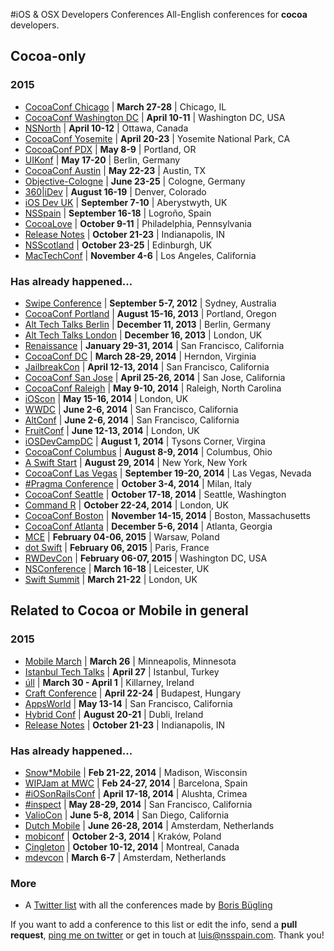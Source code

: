 #iOS & OSX Developers Conferences
All-English conferences for **cocoa** developers.

## Cocoa-only
### 2015
* [CocoaConf Chicago](http://cocoaconf.com/chicago-2015/home) | **March 27-28** | Chicago, IL
* [CocoaConf Washington DC](http://cocoaconf.com/dc-2015/home) | **April 10-11** | Washington DC, USA
* [NSNorth](http://nsnorth.ca/) | **April 10-12** | Ottawa, Canada
* [CocoaConf Yosemite](http://cocoaconf.com/yosemite) | **April 20-23** | Yosemite National Park, CA
* [CocoaConf PDX](http://cocoaconf.com/portland-2015/home) | **May 8-9** | Portland, OR
* [UIKonf](http://www.uikonf.com) | **May 17-20** | Berlin, Germany
* [CocoaConf Austin](http://cocoaconf.com/austin-2015/home) | **May 22-23** | Austin, TX
* [Objective-Cologne](http://objcgn.com/) | **June 23-25** | Cologne, Germany
* [360|iDev](http://360idev.com/) | **August 16-19** | Denver, Colorado
* [iOS Dev UK](http://www.iosdevuk.com/) | **September 7-10** | Aberystwyth, UK
* [NSSpain](http://nsspain.com/) | **September 16-18** | Logroño, Spain
* [CocoaLove](http://cocoalove.org) | **October 9-11** | Philadelphia, Pennsylvania
* [Release Notes](http://releasenotes.tv/conference/) | **October 21-23** | Indianapolis, IN
* [NSScotland](http://nsscotland.com/) | **October 23-25** | Edinburgh, UK
* [MacTechConf](http://mactech.com/conference) | **November 4-6** | Los Angeles, California

### Has already happened...
* [Swipe Conference](http://swipeconference.com.au/) | **September 5-7, 2012** | Sydney, Australia
* [CocoaConf Portland](http://cocoaconf.com/portland-2013/home) | **August 15-16, 2013** | Portland, Oregon
* [Alt Tech Talks Berlin](http://www.alt-tech-talks.com) | **December 11, 2013** | Berlin, Germany
* [Alt Tech Talks London](http://www.alttechtalks.com) | **December 16, 2013** | London, UK
* [Renaissance](http://renaissance.io/2014) | **January 29-31, 2014** | San Francisco, California
* [CocoaConf DC](http://cocoaconf.com/dc-2014/home) | **March 28-29, 2014** | Herndon, Virginia
* [JailbreakCon](http://www.jailbreakcon.com/) | **April 12-13, 2014** | San Francisco, California
* [CocoaConf San Jose](http://cocoaconf.com/sanjose-2014/home) | **April 25-26, 2014** | San Jose, California
* [CocoaConf Raleigh](http://cocoaconf.com/raleigh-2014/home) | **May 9-10, 2014** | Raleigh, North Carolina
* [iOScon](https://skillsmatter.com/conferences/1984-ios-exchange-2014) | **May 15-16, 2014** | London, UK
* [WWDC](https://developer.apple.com/wwdc/) | **June 2-6, 2014** | San Francisco, California
* [AltConf](http://www.altconf.com/) | **June 2-6, 2014** | San Francisco, California
* [FruitConf](http://fruitconf.co/) | **June 12-13, 2014** | London, UK
* [iOSDevCampDC](http://iosdevcampdc.com/) | **August 1, 2014** | Tysons Corner, Virgina
* [CocoaConf Columbus](http://cocoaconf.com/columbus-2014/home) | **August 8-9, 2014** | Columbus, Ohio
* [A Swift Start](http://aswiftstart.com/) | **August 29, 2014** | New York, New York
* [CocoaConf Las Vegas](http://cocoaconf.com/lasvegas-2014/home) | **September 19-20, 2014** | Las Vegas, Nevada
* [#Pragma Conference](http://pragmamark.org/eventi/pragma-conference-2014/) | **October 3-4, 2014** | Milan, Italy
* [CocoaConf Seattle](http://cocoaconf.com/seattle-2014/home) | **October 17-18, 2014** | Seattle, Washington
* [Command R](http://cmdrconf.com) | **October 22-24, 2014** | London, UK
* [CocoaConf Boston](http://cocoaconf.com/boston-2014/home) | **November 14-15, 2014** | Boston, Massachusetts
* [CocoaConf Atlanta](http://cocoaconf.com/atlanta-2014/home) | **December 5-6, 2014** | Atlanta, Georgia
* [MCE](http://mceconf.com) | **February 04-06, 2015** | Warsaw, Poland
* [dot Swift](http://www.dotswift.io) | **February 06, 2015** | Paris, France
* [RWDevCon](http://www.rwdevcon.com) | **February 06-07, 2015** | Washington DC, USA
* [NSConference](http://nsconference.com/) | **March 16-18** | Leicester, UK
* [Swift Summit](http://www.swiftsummit.com) | **March 21-22** | London, UK

## Related to Cocoa or Mobile in general

### 2015
* [Mobile March](http://mobilemarchtc.com/) | **March 26** | Minneapolis, Minnesota
* [Istanbul Tech Talks](http://www.istanbultechtalks.com/) | **April 27** | Istanbul, Turkey
* [úll](http://2015.ull.ie/) | **March 30 - April 1** | Killarney, Ireland
* [Craft Conference](http://craft-conf.com/2015) | **April 22-24** | Budapest, Hungary
* [AppsWorld](http://www.apps-world.net/northamerica/) | **May 13-14** | San Francisco, California
* [Hybrid Conf](http://hybridconf.net/) | **August 20-21** | Dubli, Ireland
* [Release Notes](http://releasenotes.tv/conference/) | **October 21-23** | Indianapolis, IN
 
### Has already happened...
* [Snow*Mobile](http://2014.snow-mobile.org/) | **Feb 21-22, 2014** | Madison, Wisconsin
* [WIPJam at MWC](http://wip.org/wip-event/wipjam-mwc14/) | **Feb 24-27, 2014** | Barcelona, Spain
* [#iOSonRailsConf](http://iosonrailsconf.eu/) | **April 17-18, 2014** | Alushta, Crimea
* [#inspect](http://www.rubymotion.com/conference/2014/) | **May 28-29, 2014** | San Francisco, California
* [ValioCon](http://valiocon.com/) | **June 5-8, 2014** | San Diego, California
* [Dutch Mobile](http://www.mobileconference.nl) | **June 26-28, 2014** | Amsterdam, Netherlands
* [mobiconf](http://www.mobiconf.org/) | **October 2-3, 2014** | Kraków, Poland
* [Çingleton](http://cingleton.com/) | **October 10-12, 2014** | Montreal, Canada
* [mdevcon](http://mdevcon.com/) | **March 6-7** | Amsterdam, Netherlands

### More
* A [Twitter list](https://twitter.com/NeoNacho/lists/cocoaconferences) with all the conferences made by [Boris Bügling](https://twitter.com/NeoNacho)

If you want to add a conference to this list or edit the info, send a **pull request**, [ping me on twitter](https://twitter.com/lascorbe) or get in touch at [luis@nsspain.com](mailto:luis@nsspain.com). Thank you!
